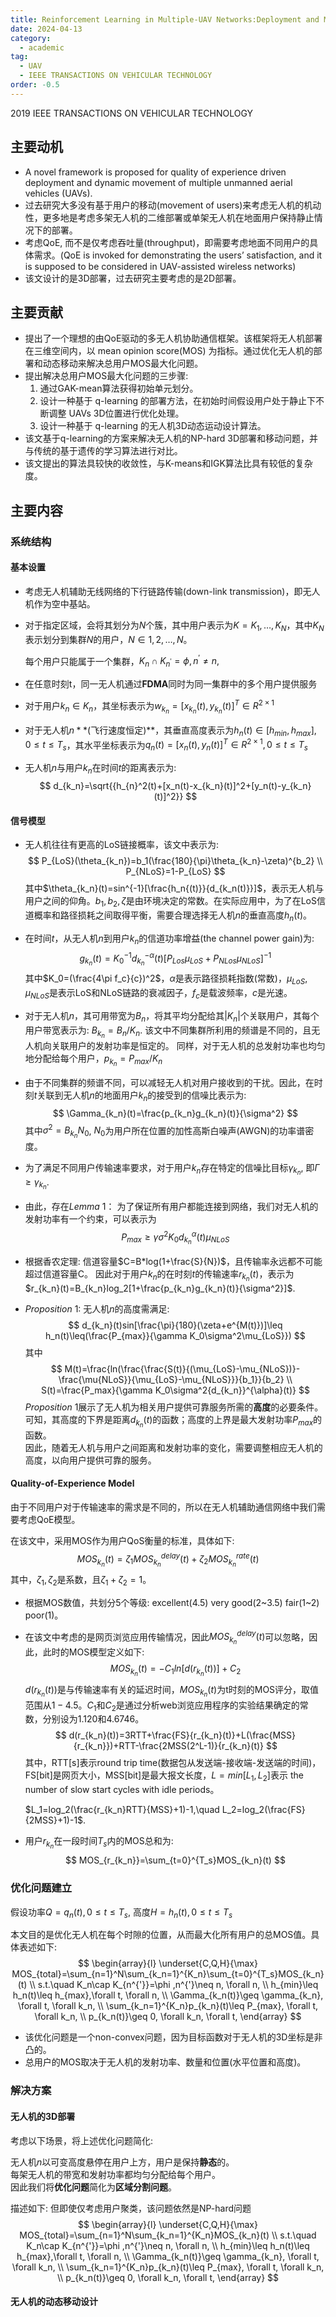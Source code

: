 ```yaml
---
title: Reinforcement Learning in Multiple-UAV Networks:Deployment and Movement Design 
date: 2024-04-13
category:
  - academic
tag:
  - UAV
  - IEEE TRANSACTIONS ON VEHICULAR TECHNOLOGY
order: -0.5
---
```


2019 IEEE TRANSACTIONS ON VEHICULAR TECHNOLOGY

## 主要动机

- A novel framework is proposed for quality of experience driven deployment and dynamic movement of multiple unmanned aerial vehicles (UAVs).
- 过去研究大多没有基于用户的移动(movement of users)来考虑无人机的机动性，更多地是考虑多架无人机的二维部署或单架无人机在地面用户保持静止情况下的部署。
- 考虑QoE, 而不是仅考虑吞吐量(throughput)，即需要考虑地面不同用户的具体需求。(QoE is invoked for demonstrating the users’ satisfaction, and it is supposed to be considered in UAV-assisted wireless networks)
- 该文设计的是3D部署，过去研究主要考虑的是2D部署。

## 主要贡献

- 提出了一个理想的由QoE驱动的多无人机协助通信框架。该框架将无人机部署在三维空间内，以 mean opinion score(MOS) 为指标。通过优化无人机的部署和动态移动来解决总用户MOS最大化问题。
- 提出解决总用户MOS最大化问题的三步骤: 
  1. 通过GAK-mean算法获得初始单元划分。
  2. 设计一种基于 q-learning 的部署方法，在初始时间假设用户处于静止下不断调整 UAVs 3D位置进行优化处理。
  3. 设计一种基于 q-learning 的无人机3D动态运动设计算法。
- 该文基于q-learning的方案来解决无人机的NP-hard 3D部署和移动问题，并与传统的基于遗传的学习算法进行对比。
- 该文提出的算法具较快的收敛性，与K-means和IGK算法比具有较低的复杂度。

## 主要内容

### 系统结构

#### 基本设置

- 考虑无人机辅助无线网络的下行链路传输(down-link transmission)，即无人机作为空中基站。

- 对于指定区域，会将其划分为$N$个簇，其中用户表示为$K={K_1,\dots,K_N}$，其中$K_N$表示划分到集群$N$的用户，$N\in{1,2,\dots,N}$。

  每个用户只能属于一个集群，$K_n\cap K_{n^{'}}=\phi, n^{'}\ne n,$

- 在任意时刻t，同一无人机通过**FDMA**同时为同一集群中的多个用户提供服务

- 对于用户$k_n\in K_n$，其坐标表示为$w_{k_n}=[x_{k_n}(t),y_{k_n}(t)]^T\in R^{2\times1}$

- 对于无人机$n**$(飞行速度恒定)**，其垂直高度表示为$h_n(t)\in[h_{min},h_{max}], 0\leq t\leq T_s$，其水平坐标表示为$q_n(t)=[x_n(t),y_n(t)]^T\in R^{2\times 1}, 0\leq t\leq T_s$

-  无人机$n$与用户$k_n$在时间$t$的距离表示为:
  $$
  d_{k_n}=\sqrt{{h_{n}^2(t)+[x_n(t)-x_{k_n}(t)]^2+[y_n(t)-y_{k_n}(t)]^2}}
  $$

#### 信号模型

- 无人机往往有更高的LoS链接概率，该文中表示为: 
  $$
  P_{LoS}(\theta_{k_n})=b_1(\frac{180}{\pi}\theta_{k_n}-\zeta)^{b_2} \\
  P_{NLoS}=1-P_{LoS}
  $$
  其中$\theta_{k_n}(t)=sin^{-1}[\frac{h_n{(t)}}{d_{k_n(t)}}]$，表示无人机与用户之间的仰角。$b_1, b_2, \zeta$是由环境决定的常数。在实际应用中，为了在LoS信道概率和路径损耗之间取得平衡，需要合理选择无人机$n$的垂直高度$h_n(t)$。

- 在时间$t$，从无人机$n$到用户$k_n$的信道功率增益(the channel power gain)为:
  $$
  g_{k_n}(t)={K_0}^{-1}{d_{k_n}}^{-\alpha}(t)[P_{Los}\mu_{LoS}+P_{NLos}\mu_{NLoS}]^{-1}
  $$
  其中$K_0=(\frac{4\pi f_c}{c})^2$，$\alpha$是表示路径损耗指数(常数)，$\mu_{LoS},\mu_{NLoS}$是表示LoS和NLoS链路的衰减因子，$f_c$是载波频率，$c$是光速。

- 对于无人机$n$，其可用带宽为$B_n$，将其平均分配给其$\left | K_n \right |$个关联用户，其每个用户带宽表示为: $B_{k_n}=B_n/K_n$.
  该文中不同集群所利用的频谱是不同的，且无人机向关联用户的发射功率是恒定的。
  同样，对于无人机的总发射功率也均匀地分配给每个用户，$p_{k_n}=P_{max}/K_n$

- 由于不同集群的频谱不同，可以减轻无人机对用户接收到的干扰。因此，在时刻$t$关联到无人机$n$的地面用户$k_n$的接受到的信噪比表示为:
  $$
  \Gamma_{k_n}(t)=\frac{p_{k_n}g_{k_n}(t)}{\sigma^2}
  $$
  其中$\sigma^2=B_{k_n}N_0$, $N_0$为用户所在位置的加性高斯白噪声(AWGN)的功率谱密度。

- 为了满足不同用户传输速率要求，对于用户$k_n$存在特定的信噪比目标$\gamma_{k_n}$, 即$\Gamma\geq \gamma_{k_n}$.

- 由此，存在$Lemma\ 1$： 为了保证所有用户都能连接到网络，我们对无人机的发射功率有一个约束，可以表示为
  $$
  P_{max}\ge\gamma\sigma^{2}K_0{d_{k_n}}^{\alpha}(t)\mu_{NLoS}
  $$

- 根据香农定理: 信道容量$C=B*log(1+\frac{S}{N})$，且传输率永远都不可能超过信道容量C。
  因此对于用户$k_n$的在时刻$t$的传输速率$r_{k_n}(t)$，表示为$r_{k_n}(t)=B_{k_n}log_2[1+\frac{p_{k_n}g_{k_n}(t)}{\sigma^2}]$.

- $Proposition\ 1:$ 无人机$n$的高度需满足:
  $$
  d_{k_n}(t)sin[\frac{\pi}{180}(\zeta+e^{M(t)})]\leq h_n(t)\leq(\frac{P_{max}}{\gamma K_0\sigma^2\mu_{LoS}})
  $$
  其中
  $$
  M(t)=\frac{ln(\frac{\frac{S(t)}{(\mu_{LoS}-\mu_{NLoS})}-\frac{\mu{NLoS}}{\mu_{LoS}-\mu_{NLoS}}}{b_1}}{b_2}
  \\
  S(t)=\frac{P_max}{\gamma K_0\sigma^2{d_{k_n}}^{\alpha}(t)}
  $$
  $Proposition\ 1$展示了无人机为相关用户提供可靠服务所需的**高度**的必要条件。  
  可知，其高度的下界是距离$d_{k_n}(t)$的函数；高度的上界是最大发射功率$P_{max}$的函数。  
  因此，随着无人机与用户之间距离和发射功率的变化，需要调整相应无人机的高度，以向用户提供可靠的服务。

#### Quality-of-Experience Model

由于不同用户对于传输速率的需求是不同的，所以在无人机辅助通信网络中我们需要考虑QoE模型。

在该文中，采用MOS作为用户QoS衡量的标准，具体如下:
$$
MOS_{k_n}(t)=\zeta_1{MOS_{k_n}}^{delay}(t)+\zeta_2{MOS_{k_n}}^{rate}(t)
$$
其中，$\zeta_1,\zeta_2$是系数，且$\zeta_1+\zeta_2=1$。

- 根据MOS数值，共划分5个等级: excellent(4.5)  very good(2~3.5)  fair(1~2)  poor(1)。

- 在该文中考虑的是网页浏览应用传输情况，因此${MOS_{k_n}}^{delay}(t)$可以忽略，因此，此时的MOS模型定义如下:
  $$
  MOS_{k_n}(t)=-C_1ln[d(r_{k_n}(t))]+C_2
  $$
  $d(r_{k_n}(t))$是与传输速率有关的延迟时间，$MOS_{k_n}(t)$为t时刻的MOS评分，取值范围从$1-4.5$。$C_1$和$C_2$是通过分析web浏览应用程序的实验结果确定的常数，分别设为1.120和4.6746。
  $$
  d(r_{k_n}(t))=3RTT+\frac{FS}{r_{k_n}(t)}+L(\frac{MSS}{r_{k_n}})+RTT-\frac{2MSS(2^L-1)}{r_{k_n}(t)}
  $$
  其中，RTT[s]表示round trip time(数据包从发送端-接收端-发送端的时间)，FS[bit]是网页大小，MSS[bit]是最大报文长度，$L=min[L_1,L_2]$表示 the number of slow start cycles with idle periods。  

  $L_1=log_2(\frac{r_{k_n}RTT}{MSS}+1)-1,\quad L_2=log_2(\frac{FS}{2MSS}+1)-1$.

- 用户$r_{k_n}$在一段时间$T_s$内的MOS总和为: 
  $$
  MOS_{r_{k_n}}=\sum_{t=0}^{T_s}MOS_{k_n}(t)
  $$

### 优化问题建立

假设功率$Q={q_n(t),0\leq t\leq T_s}$, 高度$H={h_n(t),0\leq t\leq T_s}$

本文目的是优化无人机在每个时隙的位置，从而最大化所有用户的总MOS值。具体表述如下:
$$
\begin{array}{l}
\underset{C,Q,H}{\max} MOS_{total}=\sum_{n=1}^N\sum_{k_n=1}^{K_n}\sum_{t=0}^{T_s}MOS_{k_n}(t)
\\
s.t.\quad K_n\cap K_{n^{'}}=\phi ,n^{'}\neq n, \forall n,
\\
h_{min}\leq h_n(t)\leq h_{max},\forall t, \forall n,
\\
\Gamma_{k_n(t)}\geq \gamma_{k_n}, \forall t, \forall k_n,
\\
\sum_{k_n=1}^{K_n}p_{k_n}(t)\leq P_{max}, \forall t, \forall k_n,
\\
p_{k_n(t)}\geq 0, \forall k_n, \forall t,
\end{array}
$$

- 该优化问题是一个non-convex问题，因为目标函数对于无人机的3D坐标是非凸的。
- 总用户的MOS取决于无人机的发射功率、数量和位置(水平位置和高度)。

### 解决方案

#### 无人机的3D部署

考虑以下场景，将上述优化问题简化:

无人机$n$以可变高度悬停在用户上方，用户是保持**静态**的。  
每架无人机的带宽和发射功率都均匀分配给每个用户。  
因此我们将**优化问题**简化为**区域分割问题**。

描述如下: 但即使仅考虑用户聚类，该问题依然是NP-hard问题
$$
\begin{array}{l}
\underset{C,Q,H}{\max} MOS_{total}=\sum_{n=1}^N\sum_{k_n=1}^{K_n}MOS_{k_n}(t)
\\
s.t.\quad K_n\cap K_{n^{'}}=\phi ,n^{'}\neq n, \forall n,
\\
h_{min}\leq h_n(t)\leq h_{max},\forall t, \forall n,
\\
\Gamma_{k_n(t)}\geq \gamma_{k_n}, \forall t, \forall k_n,
\\
\sum_{k_n=1}^{K_n}p_{k_n}(t)\leq P_{max}, \forall t, \forall k_n,
\\
p_{k_n(t)}\geq 0, \forall k_n, \forall t,
\end{array}
$$


#### 无人机的动态移动设计

